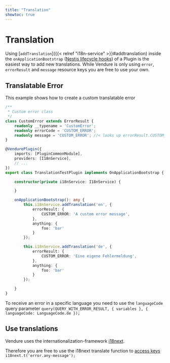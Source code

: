 ```yaml
---
title: "Translation"
showtoc: true
---
```


# Translation

Using [`addTranslation`]({{< relref "i18n-service" >}}#addtranslation) inside the `onApplicationBootstrap` ([Nestjs lifecycle hooks](https://docs.nestjs.com/fundamentals/lifecycle-events)) of a Plugin is the easiest way to add new translations.
While Vendure is only using `error`, `errorResult` and `message` resource keys you are free to use your own.

## Translatable Error
This example shows how to create a custom translatable error
```ts
/**
 * Custom error class
 */
class CustomError extends ErrorResult {
    readonly __typename = 'CustomError';
    readonly errorCode = 'CUSTOM_ERROR';
    readonly message = 'CUSTOM_ERROR'; //< looks up errorResult.CUSTOM_ERROR
}

@VendurePlugin({
    imports: [PluginCommonModule],
    providers: [I18nService],
    // ...
})
export class TranslationTestPlugin implements OnApplicationBootstrap {

    constructor(private i18nService: I18nService) {

    }

    onApplicationBootstrap(): any {
        this.i18nService.addTranslation('en', {
            errorResult: {
                CUSTOM_ERROR: 'A custom error message',
            },
            anything: {
                foo: 'bar'
            }
        });

        this.i18nService.addTranslation('de', {
            errorResult: {
                CUSTOM_ERROR: 'Eine eigene Fehlermeldung',
            },
            anything: {
                foo: 'bar'
            }
        });

    }
}
```

To receive an error in a specific language you need to use the `languageCode` query parameter
`query(QUERY_WITH_ERROR_RESULT, { variables }, { languageCode: LanguageCode.de });`

## Use translations

Vendure uses the internationalization-framework [i18next](https://www.i18next.com/).

Therefore you are free to use the i18next translate function to [access keys](https://www.i18next.com/translation-function/essentials#accessing-keys) \
`i18next.t('error.any-message');`
